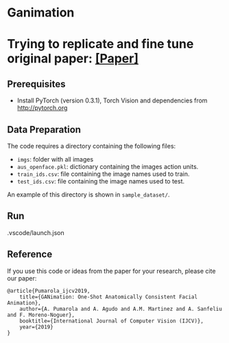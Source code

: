 # Ganimation
# Trying to replicate and fine tune original paper: [ [Paper]](https://rdcu.be/bPuaJ) 

## Prerequisites
- Install PyTorch (version 0.3.1), Torch Vision and dependencies from http://pytorch.org

## Data Preparation
The code requires a directory containing the following files:
- `imgs`: folder with all images
- `aus_openface.pkl`: dictionary containing the images action units.
- `train_ids.csv`: file containing the image names used to train.
- `test_ids.csv`: file containing the image names used to test.

An example of this directory is shown in `sample_dataset/`.

## Run
.vscode/launch.json


## Reference
If you use this code or ideas from the paper for your research, please cite our paper:
```
@article{Pumarola_ijcv2019,
    title={GANimation: One-Shot Anatomically Consistent Facial Animation},
    author={A. Pumarola and A. Agudo and A.M. Martinez and A. Sanfeliu and F. Moreno-Noguer},
    booktitle={International Journal of Computer Vision (IJCV)},
    year={2019}
}
```
